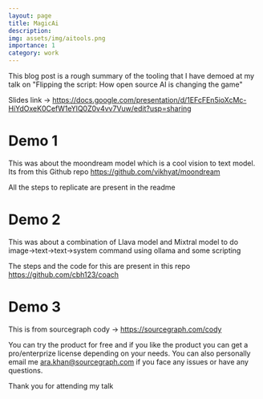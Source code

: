 ```yaml
---
layout: page
title: MagicAi
description: 
img: assets/img/aitools.png
importance: 1
category: work
---
```


This blog post is a rough summary of the tooling that I have demoed at my talk on "Flipping the script: How open source AI is changing the game"

Slides link -> https://docs.google.com/presentation/d/1EFcFEn5ioXcMc-HiYdOxeK0CefW1eYlQ0Z0v4vv7Vuw/edit?usp=sharing 



# Demo 1
This was about the moondream model which is a cool vision to text model. Its from this Github repo https://github.com/vikhyat/moondream 

All the steps to replicate are present in the readme

# Demo 2 

This was about a combination of Llava model and Mixtral model to do image->text->text->system command using ollama and some scripting

The steps and the code for this are present in this repo https://github.com/cbh123/coach 

# Demo 3 

This is from sourcegraph cody -> https://sourcegraph.com/cody 

You can try the product for free and if you like the product you can get a pro/enterprize license depending on your needs. You can also personally email me ara.khan@sourcegraph.com if you face any issues or have any questions.

Thank you for attending my talk
